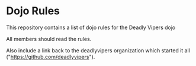 Dojo Rules
==========

This repository contains a list of dojo rules for the Deadly Vipers dojo

All members should read the rules.

Also include a link back to the deadlyvipers organization which started it all ("https://github.com/deadlyvipers").

